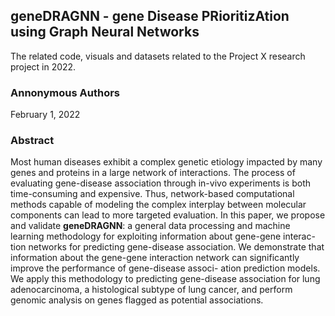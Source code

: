 ## geneDRAGNN - gene Disease PRioritizAtion using Graph Neural Networks
The related code, visuals and datasets related to the Project X research project in 2022.

### Annonymous Authors
February 1, 2022

### Abstract
Most human diseases exhibit a complex genetic etiology impacted by many genes and proteins in a large network of interactions. The process of evaluating gene-disease association through in-vivo experiments is both time-consuming and expensive. Thus, network-based computational methods capable of modeling the complex interplay between molecular components can lead to more targeted evaluation. In this paper, we propose and validate **geneDRAGNN**: a general data processing and machine learning methodology for exploiting information about gene-gene interac- tion networks for predicting gene-disease association. We demonstrate that information about the gene-gene interaction network can significantly improve the performance of gene-disease associ- ation prediction models. We apply this methodology to predicting gene-disease association for lung adenocarcinoma, a histological subtype of lung cancer, and perform genomic analysis on genes flagged as potential associations.
